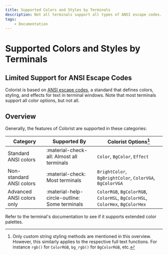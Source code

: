 ```yaml
---
title: Supported Colors and Styles by Terminals
description: Not all terminals support all types of ANSI escape codes. Get a list of which Colorist methods are supported by which terminals.
tags:
    - Documentation
---
```


# Supported Colors and Styles by Terminals
## Limited Support for ANSI Escape Codes
Colorist is based on [ANSI escape codes](https://en.wikipedia.org/wiki/ANSI_escape_code), a standard that defines colors, styling, and effects for text in terminal windows. Note that most terminals support all color options, but not all.

## Overview
Generally, the features of Colorist are supported in these categories:

<div id="terminals-color-support-table"></div>

| Category                  | Supported By                                  | Colorist Options[^1]                                                         |
| ------------------------- | --------------------------------------------- | ---------------------------------------------------------------------------- |
| Standard ANSI colors      | :material-check-all: Almost all terminals     | `Color`, `BgColor`, `Effect`                                                 |
| Non-standard ANSI colors  | :material-check: Most terminals               | `BrightColor`, `BgBrightColor`, `ColorVGA`, `BgColorVGA`                     |
| Advanced ANSI colors only | :material-help-circle-outline: Some terminals | `ColorRGB`, `BgColorRGB`, `ColorHSL`, `BgColorHSL`, `ColorHex`, `BgColorHex` |

Refer to the terminal's documentation to see if it supports extended color palettes.

[^1]: Only custom string styling methods are mentioned in this overview. However, this similarly applies to the respective full text functions. For instance `rgb()` for `ColorRGB`, `bg_rgb()` for `BgColorRGB`, etc.
